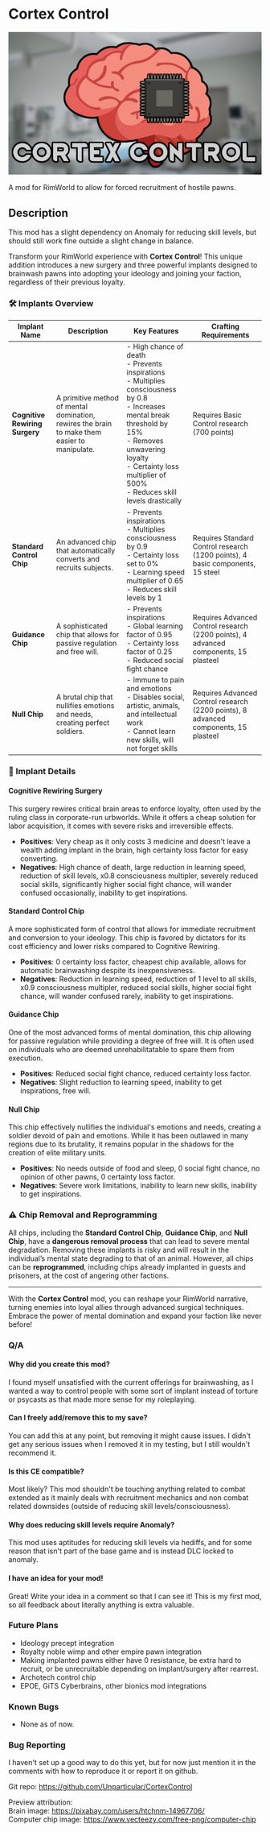 # Cortex Control
![Preview.png](About/Preview.png)

A mod for RimWorld to allow for forced recruitment of hostile pawns.

## Description
This mod has a slight dependency on Anomaly for reducing skill levels, but should still work fine outside a slight change in balance.

Transform your RimWorld experience with **Cortex Control**! This unique addition introduces a new surgery and three powerful implants designed to brainwash pawns into adopting your ideology and joining your faction, regardless of their previous loyalty.

### 🛠️ Implants Overview

| Implant Name              | Description                                                                                   | Key Features                                                                                                                                                                                                                                       | Crafting Requirements                                                                |
|---------------------------|-----------------------------------------------------------------------------------------------|----------------------------------------------------------------------------------------------------------------------------------------------------------------------------------------------------------------------------------------------------|--------------------------------------------------------------------------------------|
| **Cognitive Rewiring Surgery** | A primitive method of mental domination, rewires the brain to make them easier to manipulate. | - High chance of death<br>- Prevents inspirations<br>- Multiplies consciousness by 0.8<br>- Increases mental break threshold by 15%<br>- Removes unwavering loyalty<br>- Certainty loss multiplier of 500% <br> - Reduces skill levels drastically | Requires Basic Control research (700 points)                                         |
| **Standard Control Chip**  | An advanced chip that automatically converts and recruits subjects.                           | - Prevents inspirations<br>- Multiplies consciousness by 0.9<br>- Certainty loss set to 0%<br>- Learning speed multiplier of 0.65 <br> - Reduces skill levels by 1                                                                                 | Requires Standard Control research (1200 points),  4 basic components, 15 steel      |
| **Guidance Chip**         | A sophisticated chip that allows for passive regulation and free will.                        | - Prevents inspirations<br>- Global learning factor of 0.95<br>- Certainty loss factor of 0.25<br>- Reduced social fight chance                                                                                                                    | Requires Advanced Control research (2200 points), 4 advanced components, 15 plasteel |
| **Null Chip**             | A brutal chip that nullifies emotions and needs, creating perfect soldiers.                   | - Immune to pain and emotions<br> - Disables social, artistic, animals, and intellectual work<br> - Cannot learn new skills, will not forget skills                                                                                                | Requires Advanced Control research (2200 points), 8 advanced components, 15 plasteel |

### 🧬 Implant Details

#### **Cognitive Rewiring Surgery**
This surgery rewires critical brain areas to enforce loyalty, often used by the ruling class in corporate-run urbworlds. While it offers a cheap solution for labor acquisition, it comes with severe risks and irreversible effects.

- **Positives**: Very cheap as it only costs 3 medicine and doesn't leave a wealth adding implant in the brain, high certainty loss factor for easy converting.
- **Negatives**: High chance of death, large reduction in learning speed, reduction of skill levels, x0.8 consciousness multipler, severely reduced social skills, significantly higher social fight chance, will wander confused occasionally, inability to get inspirations.

#### **Standard Control Chip**
A more sophisticated form of control that allows for immediate recruitment and conversion to your ideology. This chip is favored by dictators for its cost efficiency and lower risks compared to Cognitive Rewiring.

- **Positives**: 0 certainty loss factor, cheapest chip available, allows for automatic brainwashing despite its inexpensiveness.
- **Negatives**: Reduction in learning speed, reduction of 1 level to all skills, x0.9 consciousness multipler, reduced social skills, higher social fight chance, will wander confused rarely, inability to get inspirations.

#### **Guidance Chip**
One of the most advanced forms of mental domination, this chip allowing for passive regulation while providing a degree of free will. It is often used on individuals who are deemed unrehabilitatable to spare them from execution.

- **Positives**: Reduced social fight chance, reduced certainty loss factor.
- **Negatives**: Slight reduction to learning speed, inability to get inspirations, free will.

#### **Null Chip**
This chip effectively nullifies the individual's emotions and needs, creating a soldier devoid of pain and emotions. While it has been outlawed in many regions due to its brutality, it remains popular in the shadows for the creation of elite military units.

- **Positives**: No needs outside of food and sleep, 0 social fight chance, no opinion of other pawns, 0 certainty loss factor.
- **Negatives**: Severe work limitations, inability to learn new skills, inability to get inspirations.

### ⚠️ Chip Removal and Reprogramming
All chips, including the **Standard Control Chip**, **Guidance Chip**, and **Null Chip**, have a **dangerous removal process** that can lead to severe mental degradation. Removing these implants is risky and will result in the individual’s mental state degrading to that of an animal. However, all chips can be **reprogrammed**, including chips already implanted in guests and prisoners, at the cost of angering other factions.

---

With the **Cortex Control** mod, you can reshape your RimWorld narrative, turning enemies into loyal allies through advanced surgical techniques. Embrace the power of mental domination and expand your faction like never before!

### Q/A

#### Why did you create this mod?
I found myself unsatisfied with the current offerings for brainwashing, as I wanted a way to control people with some sort of implant instead of torture or psycasts as that made more sense for my roleplaying.

#### Can I freely add/remove this to my save?
You can add this at any point, but removing it might cause issues. I didn't get any serious issues when I removed it in my testing, but I still wouldn't recommend it.

#### Is this CE compatible?
Most likely? This mod shouldn't be touching anything related to combat extended as it mainly deals with recruitment mechanics and non combat related downsides (outside of reducing skill levels/consciousness).

#### Why does reducing skill levels require Anomaly?
This mod uses aptitudes for reducing skill levels via hediffs, and for some reason that isn't part of the base game and is instead DLC locked to anomaly.

#### I have an idea for your mod!
Great! Write your idea in a comment so that I can see it! This is my first mod, so all feedback about literally anything is extra valuable.

### Future Plans

- Ideology precept integration
- Royalty noble wimp and other empire pawn integration
- Making implanted pawns either have 0 resistance, be extra hard to recruit, or be unrecruitable depending on implant/surgery after rearrest.
- Archotech control chip
- EPOE, GiTS Cyberbrains, other bionics mod integrations

### Known Bugs

- None as of now.

### Bug Reporting

I haven't set up a good way to do this yet, but for now just mention it in the comments with how to reproduce it or report it on github.

Git repo: https://github.com/Unparticular/CortexControl

Preview attribution: \
Brain image: https://pixabay.com/users/htchnm-14967706/ \
Computer chip image: https://www.vecteezy.com/free-png/computer-chip 